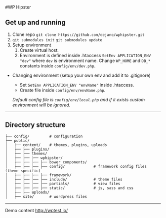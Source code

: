 #WP Hipster


## Get up and running
1. Clone repo `git clone https://github.com/dejano/wphipster.git`
2. `git submodules init`
`git submodules update`
3. Setup environment
    1. Create virtual host.
    2. Environment is defined inside .htaccess `SetEnv APPLICATION_ENV "dev"` where `dev` is environment name. Change `WP_HOME` and `DB_*` constants inside `config/env/dev.php`.




*  Changing environment (setup your own env and add it to .gitignore)
	  * Set `SetEnv APPLICATION_ENV "envName"` inside .htaccess. 
	  * Create file inside `config/env/envName.php`.
    
    *Default config file is `config/env/local.php` and if it exists custom environment will be ignored.*
  
----------
    
## Directory structure

```
├── config/ 		# configuration
├── public/
│   ├── content/	# themes, plugins, uploads
│   ├── ├── plugins/
│   ├── ├── themes/
│   ├── ├── ├── wphipster/
│   ├── ├── ├── ├── bower_components/
│   ├── ├── ├── ├── config/				# framework config files (theme specific)
│   ├── ├── ├── ├── framework/				
│   ├── ├── ├── ├── include/			# theme files
│   ├── ├── ├── ├── partials/			# view files
│   ├── ├── ├── ├── static/				# js, sass and css
│   ├── ├── uploads/
│   ├── site/		# wordpress files
```


----------
Demo content http://wptest.io/
